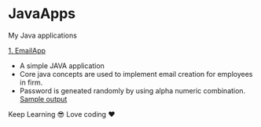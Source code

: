 # JavaApps
My Java applications

[1. EmailApp](https://github.com/kannatj/JavaApps/tree/master/EmailApp) 
   * A simple JAVA application 
   * Core java concepts are used to implement email creation for employees in firm.
   * Password is geneated randomly by using alpha numeric combination. <br/>
   [Sample output](https://github.com/kannatj/JavaApps/tree/master/EmailApp/sampleOutput.txt)
   
   
   
   
 
   Keep Learning :sunglasses:  Love coding :heart:
